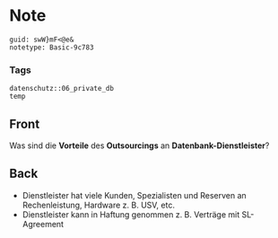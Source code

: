 # Note
```
guid: swW}mF<@e&
notetype: Basic-9c783
```

### Tags
```
datenschutz::06_private_db
temp
```

## Front
Was sind die <b>Vorteile</b> des <b>Outsourcings</b> an
<b>Datenbank-Dienstleister</b>?

## Back
<ul>
  <li>Dienstleister hat viele Kunden, Spezialisten und Reserven an
  Rechenleistung, Hardware z. B. USV, etc.
  <li>Dienstleister kann in Haftung genommen z. B. Verträge mit
  SL-Agreement
</ul>
